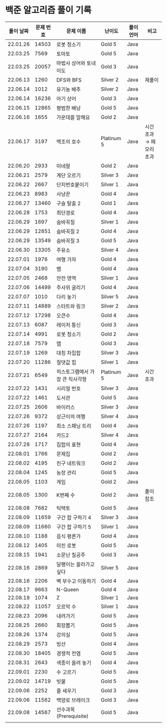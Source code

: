 # 백준 알고리즘 풀이 기록

| 풀이 날짜 | 문제 번호 | 문제 이름 | 난이도 | 풀이 언어 | 비고 |
| --- | --- | --- | --- | --- | --- |
| 22.01.26 | 14503 | 로봇 청소기 | Gold 5 | Java |  |
| 22.03.25 | 7569 | 토마토 | Gold 5 | Java |  |
| 22.03.25 | 20057 | 마법사 상어와 토네이도 | Gold 3 | Java |  |
| 22.06.13 | 1260 | DFS와 BFS | Silver 2 | Java | 재풀이 |
| 22.06.14 | 1012 | 유기농 배추 | Silver 2 | Java |  |
| 22.06.14 | 16236 | 아기 상어 | Gold 3 | Java |  |
| 22.06.15 | 12865 | 평범한 배낭 | Gold 5 | Java |  |
| 22.06.16 | 1655 | 가운데를 말해요 | Gold 2 | Java |  |
| 22.06.17 | 3197 | 백조의 호수 | Platinum 5 | Java | 시간 초과 → 메모리 초과 |
| 22.06.20 | 2933 | 미네랄 | Gold 2 | Java |  |
| 22.06.21 | 2579 | 계단 오르기 | Silver 3 | Java |  |
| 22.06.22 | 2667 | 단지번호붙이기 | Silver 1 | Java |  |
| 22.06.23 | 8983 | 사냥꾼 | Gold 4 | Java |  |
| 22.06.27 | 13460 | 구슬 탈출 2 | Gold 1 | Java |  |
| 22.06.28 | 1753 | 최단경로 | Gold 4 | Java |  |
| 22.06.29 | 1697 | 숨바꼭질 | Silver 1 | Java |  |
| 22.06.29 | 12851 | 숨바꼭질 2 | Gold 4 | Java |  |
| 22.06.29 | 13549 | 숨바꼭질 3 | Gold 5 | Java |  |
| 22.06.30 | 13305 | 주유소 | Silver 4 | Java |  |
| 22.07.01 | 1976 | 여행 가자 | Gold 4 | Java |  |
| 22.07.04 | 3190 | 뱀 | Gold 4 | Java |  |
| 22.07.05 | 2468 | 안전 영역 | Silver 1 | Java |  |
| 22.07.06 | 14499 | 주사위 굴리기 | Gold 4 | Java |  |
| 22.07.07 | 1010 | 다리 놓기 | Silver 5 | Java |  |
| 22.07.11 | 14889 | 스타트와 링크 | Silver 2 | Java |  |
| 22.07.12 | 17298 | 오큰수 | Gold 4 | Java |  |
| 22.07.13 | 6087 | 레이저 통신 | Gold 3 | Java |  |
| 22.07.14 | 4991 | 로봇 청소기 | Gold 2 | Java |  |
| 22.07.18 | 7579 | 앱 | Gold 3 | Java |  |
| 22.07.19 | 1269 | 대칭 차집합 | Silver 3 | Java |  |
| 22.07.20 | 11286 | 절댓값 힙 | Silver 1 | Java |  |
| 22.07.21 | 6549 | 히스토그램에서 가장 큰 직사각형 | Platinum 5 | Java | 시간 초과 |
| 22.07.22 | 1431 | 시리얼 번호 | Silver 3 | Java |  |
| 22.07.22 | 1461 | 도서관 | Gold 5 | Java |  |
| 22.07.25 | 2606 | 바이러스 | Silver 3 | Java |  |
| 22.07.26 | 9372 | 상근이의 여행 | Silver 4 | Java |  |
| 22.07.26 | 1197 | 최소 스패닝 트리 | Gold 4 | Java |  |
| 22.07.27 | 2164 | 카드2 | Silver 4 | Java |  |
| 22.07.28 | 1717 | 집합의 표현 | Gold 4 | Java |  |
| 22.08.01 | 1766 | 문제집 | Gold 2 | Java |  |
| 22.08.02 | 4195 | 친구 네트워크 | Gold 2 | Java |  |
| 22.08.04 | 1245 | 농장 관리 | Gold 5 | Java |  |
| 22.08.05 | 1103 | 게임 | Gold 2 | Java |  |
| 22.08.05 | 1300 | K번째 수 | Gold 2 | Java | 풀이 참조 |
| 22.08.08 | 7682 | 틱택토 | Gold 5 | Java |  |
| 22.08.09 | 11659 | 구간 합 구하기 4 | Silver 3 | Java |  |
| 22.08.09 | 11660 | 구간 합 구하기 5 | Silver 1 | Java |  |
| 22.08.10 | 1188 | 음식 평론가 | Gold 4 | Java |  |
| 22.08.12 | 1405 | 미친 로봇 | Gold 5 | Java |  |
| 22.08.15 | 1941 | 소문난 칠공주 | Gold 3 | Java |  |
| 22.08.16 | 2869 | 달팽이는 올라가고 싶다| Silver 5 | Java |  |
| 22.08.16 | 2206 | 벽 부수고 이동하기 | Gold 4 | Java |  |
| 22.08.17 | 9663 | N-Queen | Gold 4 | Java |  |
| 22.08.19 | 1074 | Z | Silver 1 | Java |  |
| 22.08.22 | 11057 | 오르막 수 | Silver 1 | Java |  |
| 22.08.23 | 2096 | 내려가기 | Gold 5 | Java |  |
| 22.08.25 | 2660 | 회장뽑기 | Gold 5 | Java |  |
| 22.08.26 | 1374 | 강의실 | Gold 5 | Java |  |
| 22.08.29 | 2573 | 빙산 | Gold 4 | Java |  |
| 22.08.30 | 18405 | 경쟁적 전염 | Gold 5 | Java |  |
| 22.08.31 | 2643 | 색종이 올려 놓기 | Gold 4 | Java |  |
| 22.09.01 | 2230 | 수 고르기 | Gold 5 | Java |  |
| 22.09.02 | 14719 | 빗물 | Gold 5 | Java |  |
| 22.09.06 | 2252 | 줄 세우기 | Gold 3 | Java |  |
| 22.09.06 | 11562 | 백양로 브레이크 | Gold 3 | Java |  |
| 22.09.08 | 14567 | 선수과목 (Prerequisite) | Gold 5 | Java |  |
|  |  |  |  |  |  |
